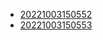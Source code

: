 - [20221003150552](/zet/20221003150552/README.md)
- [20221003150553](/zet/20221003150553/README.md)
